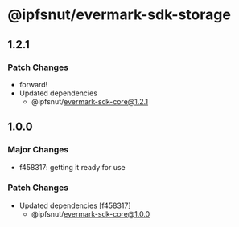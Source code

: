 # @ipfsnut/evermark-sdk-storage

## 1.2.1

### Patch Changes

- forward!
- Updated dependencies
  - @ipfsnut/evermark-sdk-core@1.2.1

## 1.0.0

### Major Changes

- f458317: getting it ready for use

### Patch Changes

- Updated dependencies [f458317]
  - @ipfsnut/evermark-sdk-core@1.0.0
